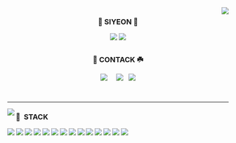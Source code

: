 <img align="right" src="https://github-readme-stats.vercel.app/api?username=yeonsii&show_icons=true&theme=dracula&hide="/>

<div align="center">
  
### 🐶 SIYEON 🐾

<a href="https://github.com/yeonsii"><img src="https://hits.seeyoufarm.com/api/count/incr/badge.svg?url=https%3A%2F%2Fgithub.com%2Fyeonsii&count_bg=%23000000&title_bg=%23000000&icon=github.svg&icon_color=%23E7E7E7&title=GitHub&edge_flat=false)"/></a> <a href="https://solved.ac/kimhe408"><img src="http://mazassumnida.wtf/api/mini/generate_badge?boj=kimhe408"/></a>
##

### 🐰 CONTACK ☘️
<a href="https://yuze-in-full-bloom.tistory.com/" target="_blank"><img src="https://img.shields.io/badge/tistory-000000?style=flat-square&logo=tistory&logoColor=white&link=https://yuze-in-full-bloom.tistory.com/"/></a> &nbsp;
&nbsp;  <a href="http://notion.so/yeonsii" target="_blank"><img src="https://img.shields.io/badge/Notion-000000?style=flat-square&logo=Notion&logoColor=white&link=https://notion.so/yeonsii"/></a>
&nbsp;  <a href="mailto:kimhe408@gmail.com" target="_blank"><img src="https://img.shields.io/badge/Gmail-EA4335?style=flat-square&logo=Gmail&logoColor=white&link=mailto:kimhe408@gmail.com"/></a>

</div>
</br>

---

<div align="left">
  
<img align='left' src="http://mazassumnida.wtf/api/v2/generate_badge?boj=kimhe408">

</div>

<div align="left">

### 💫 &nbsp;STACK 

<img src="https://img.shields.io/badge/ApacheTomcat-F8DC75?style=for-the-badge&logo=apachetomcat&logoColor=white">
<img src="https://img.shields.io/badge/Java-007396?style=for-the-badge&logo=openjdk&logoColor=white">
<img src="https://img.shields.io/badge/Spring-6DB33F?style=for-the-badge&logo=Spring&logoColor=white">
<img src="https://img.shields.io/badge/NodeJs-339933?style=for-the-badge&logo=nodedotjs&logoColor=white">
<img src="https://img.shields.io/badge/JavaScript-F7DF1E?style=for-the-badge&logo=JavaScript&logoColor=white">
<img src="https://img.shields.io/badge/HTML5-E34F26?style=for-the-badge&logo=HTML5&logoColor=white">
<img src="https://img.shields.io/badge/CSS3-1572B6?style=for-the-badge&logo=CSS3&logoColor=white">
<img src="https://img.shields.io/badge/Oracle-F80000?style=for-the-badge&logo=oracle&logoColor=white"> 
<img src="https://img.shields.io/badge/MySQL-4479A1?style=for-the-badge&logo=MySQL&logoColor=white">
<img src="https://img.shields.io/badge/PostgreSql-4169E1?style=for-the-badge&logo=postgresql&logoColor=white">
<img src="https://img.shields.io/badge/VSCode-007ACC?style=for-the-badge&logo=VisualStudioCode&logoColor=white">
<img src="https://img.shields.io/badge/github-181717?style=for-the-badge&logo=github&logoColor=white">
<img src="https://img.shields.io/badge/express-000000?style=for-the-badge&logo=express&logoColor=white">
<img src="https://img.shields.io/badge/jquery-0769AD?style=for-the-badge&logo=jquery&logoColor=white">

</div> 
